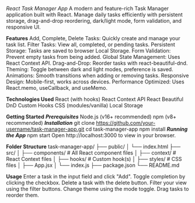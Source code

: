 *React Task Manager App*
A modern and feature-rich Task Manager application built with React. Manage daily tasks efficiently with persistent storage, drag-and-drop reordering, dark/light mode, form validation, and responsive UI.

**Features**
Add, Complete, Delete Tasks: Quickly create and manage your task list.
Filter Tasks: View all, completed, or pending tasks.
Persistent Storage: Tasks are saved to browser Local Storage.
Form Validation: Prevent empty tasks from being added.
Global State Management: Uses React Context API.
Drag-and-Drop: Reorder tasks with react-beautiful-dnd.
Theming: Toggle between dark and light modes, preference is saved.
Animations: Smooth transitions when adding or removing tasks.
Responsive Design: Mobile-first, works across devices.
Performance Optimized: Uses React.memo, useCallback, and useMemo.

**Technologies Used**
React (with hooks)
React Context API
React Beautiful DnD
Custom Hooks
CSS (modules/vanilla)
Local Storage

**Getting Started**
   ***Prerequisites***
      Node.js (v16+ recommended)
      npm (v8+ recommended)
   ***Installation***
     git clone https://github.com/your-username/task-manager-app.git
     cd task-manager-app
     npm install
   ***Running the App***
     npm start
     Open http://localhost:3000 to view in your browser.

**Folder Structure**
task-manager-app/
├── public/
│   └── index.html
├── src/
│   ├── components/         # All React component files
│   ├── context/            # React Context files
│   ├── hooks/              # Custom hook(s)
│   ├── styles/             # CSS files
│   ├── App.jsx
│   └── index.js
├── package.json
└── README.md

**Usage**
Enter a task in the input field and click "Add".
Toggle completion by clicking the checkbox.
Delete a task with the delete button.
Filter your view using the filter buttons.
Change theme using the mode toggle.
Drag tasks to reorder them.




